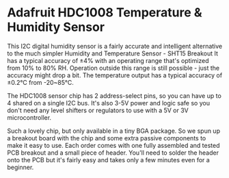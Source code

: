 # Adafruit HDC1008 Temperature & Humidity Sensor

This I2C digital humidity sensor is a fairly accurate and intelligent alternative to the much simpler Humidity and Temperature Sensor - SHT15 Breakout It has a typical accuracy of ±4% with an operating range that's optimized from 10% to 80% RH. Operation outside this range is still possible - just the accuracy might drop a bit. The temperature output has a typical accuracy of ±0.2°C from -20~85°C.

The HDC1008 sensor chip has 2 address-select pins, so you can have up to 4 shared on a single I2C bus. It's also 3-5V power and logic safe so you don't need any level shifters or regulators to use with a 5V or 3V microcontroller.

Such a lovely chip, but only available in a tiny BGA package. So we spun up a breakout board with the chip and some extra passive components to make it easy to use. Each order comes with one fully assembled and tested PCB breakout and a small piece of header. You'll need to solder the header onto the PCB but it's fairly easy and takes only a few minutes even for a beginner.
